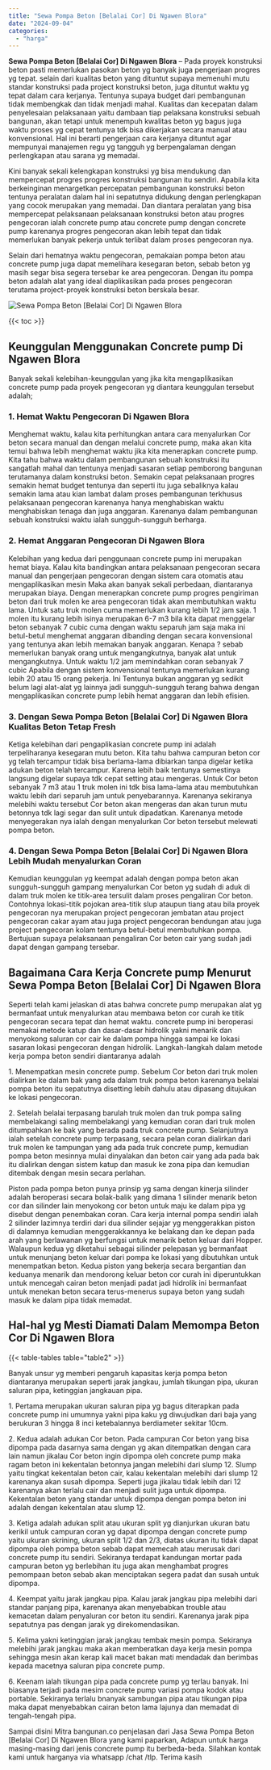 ```yaml
---
title: "Sewa Pompa Beton [Belalai Cor] Di Ngawen Blora"
date: "2024-09-04"
categories: 
  - "harga"
---
```


**Sewa Pompa Beton \[Belalai Cor\] Di Ngawen Blora** – Pada proyek konstruksi beton pasti memerlukan pasokan beton yg banyak juga pengerjaan progres yg tepat. selain dari kualitas beton yang dituntut supaya memenuhi mutu standar konstruksi pada project konstruksi beton, juga dituntut waktu yg tepat dalam cara kerjanya. Tentunya supaya budget dari pembangunan tidak membengkak dan tidak menjadi mahal. Kualitas dan kecepatan dalam penyelesaian pelaksanaan yaitu dambaan tiap pelaksana konstruksi sebuah bangunan, akan tetapi untuk menempuh kwalitas beton yg bagus juga waktu proses yg cepat tentunya tdk bisa dikerjakan secara manual atau konvensional. Hal ini berarti pengerjaan cara kerjanya dituntut agar mempunyai manajemen regu yg tangguh yg berpengalaman dengan perlengkapan atau sarana yg memadai.

Kini banyak sekali kelengkapan konstruksi yg bisa mendukung dan mempercepat progres progres konstruksi bangunan itu sendiri. Apabila kita berkeinginan menargetkan percepatan pembangunan konstruksi beton tentunya peralatan dalam hal ini sepatutnya didukung dengan perlengkapan yang cocok merupakan yang memadai. Dan diantara peralatan yang bisa mempercepat pelaksanaan pelaksanaan konstruksi beton atau progres pengecoran ialah concrete pump atau concrete pump dengan concrete pump karenanya progres pengecoran akan lebih tepat dan tidak memerlukan banyak pekerja untuk terlibat dalam proses pengecoran nya.

Selain dari hematnya waktu pengecoran, pemakaian pompa beton atau concrete pump juga dapat memelihara kesegaran beton, sebab beton yg masih segar bisa segera tersebar ke area pengecoran. Dengan itu pompa beton adalah alat yang ideal diaplikasikan pada proses pengecoran terutama project-proyek konstruksi beton berskala besar.

![Sewa Pompa Beton [Belalai Cor] Di Ngawen Blora](/images/sewa-concrete-pump-15.png)

{{< toc >}}

## Keunggulan Menggunakan Concrete pump Di Ngawen Blora

Banyak sekali kelebihan-keunggulan yang jika kita mengaplikasikan concrete pump pada proyek pengecoran yg diantara keunggulan tersebut adalah;

### 1\. Hemat Waktu Pengecoran Di Ngawen Blora

Menghemat waktu, kalau kita perhitungkan antara cara menyalurkan Cor beton secara manual dan dengan melalui concrete pump, maka akan kita temui bahwa lebih menghemat waktu jika kita menerapkan concrete pump. Kita tahu bahwa waktu dalam pembangunan sebuah konstruksi itu sangatlah mahal dan tentunya menjadi sasaran setiap pemborong bangunan terutamanya dalam konstruksi beton. Semakin cepat pelaksanaan progres semakin hemat budget tentunya dan seperti itu juga sebaliknya kalau semakin lama atau kian lambat dalam proses pembangunan terkhusus pelaksanaan pengecoran karenanya hanya menghabiskan waktu menghabiskan tenaga dan juga anggaran. Karenanya dalam pembangunan sebuah konstruksi waktu ialah sungguh-sungguh berharga.

### 2\. Hemat Anggaran Pengecoran Di Ngawen Blora

Kelebihan yang kedua dari penggunaan concrete pump ini merupakan hemat biaya. Kalau kita bandingkan antara pelaksanaan pengecoran secara manual dan pengerjaan pengecoran dengan sistem cara otomatis atau mengaplikasikan mesin Maka akan banyak sekali perbedaan, diantaranya merupakan biaya. Dengan menerapkan concrete pump progres pengiriman beton dari truk molen ke area pengecoran tidak akan membutuhkan waktu lama. Untuk satu truk molen cuma memerlukan kurang lebih 1/2 jam saja. 1 molen itu kurang lebih isinya merupakan 6-7 m3 bila kita dapat menggelar beton sebanyak 7 cubic cuma dengan waktu separuh jam saja maka ini betul-betul menghemat anggaran dibanding dengan secara konvensional yang tentunya akan lebih memakan banyak anggaran. Kenapa ? sebab memerlukan banyak orang untuk mengangkutnya, banyak alat untuk mengangkutnya. Untuk waktu 1/2 jam memindahkan coran sebanyak 7 cubic Apabila dengan sistem konvensional tentunya memerlukan kurang lebih 20 atau 15 orang pekerja. Ini Tentunya bukan anggaran yg sedikit belum lagi alat-alat yg lainnya jadi sungguh-sungguh terang bahwa dengan mengaplikasikan concrete pump lebih hemat anggaran dan lebih efisien.

### 3\. Dengan Sewa Pompa Beton \[Belalai Cor\] Di Ngawen Blora Kualitas Beton Tetap Fresh

Ketiga kelebihan dari pengaplikasian concrete pump ini adalah terpeliharanya kesegaran mutu beton. Kita tahu bahwa campuran beton cor yg telah tercampur tidak bisa berlama-lama dibiarkan tanpa digelar ketika adukan beton telah tercampur. Karena lebih baik tentunya semestinya langsung digelar supaya tdk cepat setting atau mengeras. Untuk Cor beton sebanyak 7 m3 atau 1 truk molen ini tdk bisa lama-lama atau membutuhkan waktu lebih dari separuh jam untuk penyebarannya. Karenanya sekiranya melebihi waktu tersebut Cor beton akan mengeras dan akan turun mutu betonnya tdk lagi segar dan sulit untuk dipadatkan. Karenanya metode menyegerakan nya ialah dengan menyalurkan Cor beton tersebut melewati pompa beton.

### 4\. Dengan Sewa Pompa Beton \[Belalai Cor\] Di Ngawen Blora Lebih Mudah menyalurkan Coran

Kemudian keunggulan yg keempat adalah dengan pompa beton akan sungguh-sungguh gampang menyalurkan Cor beton yg sudah di aduk di dalam truk molen ke titik-area tersulit dalam proses pengaliran Cor beton. Contohnya lokasi-titik pojokan area-titik slup ataupun tiang atau bila proyek pengecoran nya merupakan project pengecoran jembatan atau project pengecoran cakar ayam atau juga project pengecoran bendungan atau juga project pengecoran kolam tentunya betul-betul membutuhkan pompa. Bertujuan supaya pelaksanaan pengaliran Cor beton cair yang sudah jadi dapat dengan gampang tersebar.

## Bagaimana Cara Kerja Concrete pump Menurut Sewa Pompa Beton \[Belalai Cor\] Di Ngawen Blora

Seperti telah kami jelaskan di atas bahwa concrete pump merupakan alat yg bermanfaat untuk menyalurkan atau membawa beton cor curah ke titik pengecoran secara tepat dan hemat waktu. concrete pump ini beroperasi memakai metode katup dan dasar-dasar hidrolik yakni menarik dan menyokong saluran cor cair ke dalam pompa hingga sampai ke lokasi sasaran lokasi pengecoran dengan hidrolik. Langkah-langkah dalam metode kerja pompa beton sendiri diantaranya adalah

1\. Menempatkan mesin concrete pump. Sebelum Cor beton dari truk molen dialirkan ke dalam bak yang ada dalam truk pompa beton karenanya belalai pompa beton itu sepatutnya disetting lebih dahulu atau dipasang ditujukan ke lokasi pengecoran.

2\. Setelah belalai terpasang barulah truk molen dan truk pompa saling membelakangi saling membelakangi yang kemudian coran dari truk molen ditumpahkan ke bak yang berada pada truk concrete pump. Selanjutnya ialah setelah concrete pump terpasang, secara pelan coran dialirkan dari truk molen ke tampungan yang ada pada truk concrete pump, kemudian pompa beton mesinnya mulai dinyalakan dan beton cair yang ada pada bak itu dialirkan dengan sistem katup dan masuk ke zona pipa dan kemudian ditembak dengan mesin secara perlahan.

Piston pada pompa beton punya prinsip yg sama dengan kinerja silinder adalah beroperasi secara bolak-balik yang dimana 1 silinder menarik beton cor dan silinder lain menyokong cor beton untuk maju ke dalam pipa yg disebut dengan penembakan coran. Cara kerja internal pompa sendiri ialah 2 silinder lazimnya terdiri dari dua silinder sejajar yg menggerakkan piston di dalamnya kemudian menggerakkannya ke belakang dan ke depan pada arah yang berlawanan yg berfungsi untuk menarik beton keluar dari Hopper. Walaupun kedua yg diketahui sebagai silinder pelepasan yg bermanfaat untuk menunjang beton keluar dari pompa ke lokasi yang dibutuhkan untuk menempatkan beton. Kedua piston yang bekerja secara bergantian dan keduanya menarik dan mendorong keluar beton cor curah ini diperuntukkan untuk mencegah cairan beton menjadi padat jadi hidrolik ini bermanfaat untuk menekan beton secara terus-menerus supaya beton yang sudah masuk ke dalam pipa tidak memadat.

## Hal-hal yg Mesti Diamati Dalam Memompa Beton Cor Di Ngawen Blora

{{< table-tables table="table2" >}}

Banyak unsur yg memberi pengaruh kapasitas kerja pompa beton diantaranya merupakan seperti jarak jangkau, jumlah tikungan pipa, ukuran saluran pipa, ketinggian jangkauan pipa.

1\. Pertama merupakan ukuran saluran pipa yg bagus diterapkan pada concrete pump ini umumnya yakni pipa kaku yg diwujudkan dari baja yang berukuran 3 hingga 8 inci ketebalannya berdiameter sekitar 10cm.

2\. Kedua adalah adukan Cor beton. Pada campuran Cor beton yang bisa dipompa pada dasarnya sama dengan yg akan ditempatkan dengan cara lain namun jikalau Cor beton ingin dipompa oleh concrete pump maka ragam beton ini kekentalan betonnya jangan melebihi dari slump 12. Slump yaitu tingkat kekentalan beton cair, kalau kekentalan melebihi dari slump 12 karenanya akan susah dipompa. Seperti juga jikalau tidak lebih dari 12 karenanya akan terlalu cair dan menjadi sulit juga untuk dipompa. Kekentalan beton yang standar untuk dipompa dengan pompa beton ini adalah dengan kekentalan atau slump 12.

3\. Ketiga adalah adukan split atau ukuran split yg dianjurkan ukuran batu kerikil untuk campuran coran yg dapat dipompa dengan concrete pump yaitu ukuran skrining, ukuran split 1/2 dan 2/3, diatas ukuran itu tidak dapat dipompa oleh pompa beton sebab dapat memecah atau merusak dari concrete pump itu sendiri. Sekiranya terdapat kandungan mortar pada campuran beton yg berlebihan itu juga akan menghambat progres pemompaan beton sebab akan menciptakan segera padat dan susah untuk dipompa.

4\. Keempat yaitu jarak jangkau pipa. Kalau jarak jangkau pipa melebihi dari standar panjang pipa, karenanya akan menyebabkan trouble atau kemacetan dalam penyaluran cor beton itu sendiri. Karenanya jarak pipa sepatutnya pas dengan jarak yg direkomendasikan.

5\. Kelima yakni ketinggian jarak jangkau tembak mesin pompa. Sekiranya melebihi jarak jangkau maka akan memberatkan daya kerja mesin pompa sehingga mesin akan kerap kali macet bakan mati mendadak dan berimbas kepada macetnya saluran pipa concrete pump.

6\. Keenam ialah tikungan pipa pada concrete pump yg terlau banyak. Ini biasanya terjadi pada mesim concrete pump variasi pompa kodok atau portable. Sekiranya terlalu bnanyak sambungan pipa atau tikungan pipa maka dapat menyebabkan cairan beton lama lajunya dan memadat di tengah-tengah pipa.

Sampai disini Mitra bangunan.co penjelasan dari Jasa Sewa Pompa Beton \[Belalai Cor\] Di Ngawen Blora yang kami paparkan, Adapun untuk harga masing-masing dari jenis concrete pump itu berbeda-beda. Silahkan kontak kami untuk harganya via whatsapp /chat /tlp. Terima kasih

